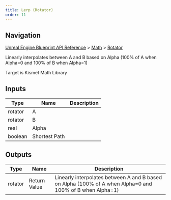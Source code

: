 ```yaml
---
title: Lerp (Rotator)
order: 11
---
```

## Navigation

[Unreal Engine Blueprint API Reference](https://dev.epicgames.com/documentation/en-us/unreal-engine/BlueprintAPI) > [Math](https://dev.epicgames.com/documentation/en-us/unreal-engine/BlueprintAPI/Math) > [Rotator](https://dev.epicgames.com/documentation/en-us/unreal-engine/BlueprintAPI/Math/Rotator)

Linearly interpolates between A and B based on Alpha (100% of A when Alpha=0 and 100% of B when Alpha=1)

Target is Kismet Math Library

## Inputs

| Type | Name | Description |
| --- | --- | --- |
| rotator | A |  |
| rotator | B |  |
| real | Alpha |  |
| boolean | Shortest Path |  |

## Outputs

| Type | Name | Description |
| --- | --- | --- |
| rotator | Return Value | Linearly interpolates between A and B based on Alpha (100% of A when Alpha=0 and 100% of B when Alpha=1) |

